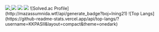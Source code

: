 <a href="https://www.instagram.com/" target="_blank">
  <img src="https://img.shields.io/badge/instagram-000000?style=for-the-badge&logo=instagram&logoColor=#E4405F"/>
</a>


<img src="https://img.shields.io/badge/C++-00599C?style=for-the-badge&logo=c%2B%2B&logoColor=white">
<img src="https://img.shields.io/badge/C#-512BD4?style=for-the-badge&logo=csharp&logoColor=white">

<img src="https://img.shields.io/badge/기술이름-#제외색상번호?style=for-the-badge&logo=아이콘이름&logoColor=white">
![Solved.ac Profile](http://mazassumnida.wtf/api/generate_badge?boj=lning21)
![Top Langs](https://github-readme-stats.vercel.app/api/top-langs/?username=KKPASII&layout=compact&theme=onedark)
